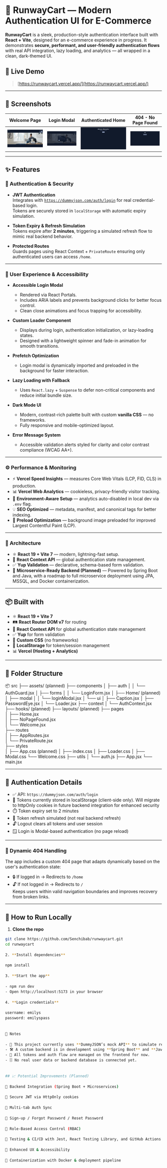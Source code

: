 # 🛒 RunwayCart — Modern Authentication UI for E-Commerce


**RunwayCart** is a sleek, production-style authentication interface built with **React + Vite**, designed for an e-commerce experience in progress. It demonstrates **secure, performant, and user-friendly authentication flows** with real API integration, lazy loading, and analytics — all wrapped in a clean, dark-themed UI.


## 🚀 Live Demo
 
> [https://runwaycart.vercel.app/](https://runwaycart.vercel.app/)


---

## 📸 Screenshots

| Welcome Page                                 | Login Modal                                         | Authenticated Home                     | 404 - No Page Found                 |
|----------------------------------------------|-----------------------------------------------------|----------------------------------------|-------------------------------------|
| ![Welcome](./public/screenshots/welcomePage.png) | ![Login Modal](./public/screenshots/loginModal.png) | ![Home](./public/screenshots/homePage.png) |![404](./public/screenshots/404.png) |

---


## ✨ Features

### 🔐 Authentication & Security

- **JWT Authentication**  
  Integrates with [`https://dummyjson.com/auth/login`](https://dummyjson.com/auth/login) for real credential-based login.  
  Tokens are securely stored in `localStorage` with automatic expiry simulation.

- **Token Expiry & Refresh Simulation**  
  Tokens expire after **2 minutes**, triggering a simulated refresh flow to mimic real backend behavior.

- **Protected Routes**  
  Guards pages using React Context + `PrivateRoute` ensuring only authenticated users can access `/home`.

---

### 🧠 User Experience & Accessibility

- **Accessible Login Modal**  
  - Rendered via React Portals.  
  - Includes ARIA labels and prevents background clicks for better focus control.  
  - Clean close animations and focus trapping for accessibility.

- **Custom Loader Component**  
  - Displays during login, authentication initialization, or lazy-loading states.  
  - Designed with a lightweight spinner and fade-in animation for smooth transitions.

- **Prefetch Optimization**  
  - Login modal is dynamically imported and preloaded in the background for faster interaction.

- **Lazy Loading with Fallback**  
  - Uses `React.lazy` + `Suspense` to defer non-critical components and reduce initial bundle size.

- **Dark Mode UI**  
  - Modern, contrast-rich palette built with custom **vanilla CSS** — no frameworks.  
  - Fully responsive and mobile-optimized layout.

- **Error Message System**  
  - Accessible validation alerts styled for clarity and color contrast compliance (WCAG AA+).

---

### ⚙️ Performance & Monitoring
- ⚡ **Vercel Speed Insights** — measures Core Web Vitals (LCP, FID, CLS) in production.  
- 📊 **Vercel Web Analytics** — cookieless, privacy-friendly visitor tracking.  
- 🧱 **Environment-Aware Setup** — analytics auto-disabled in local dev via `.env` flag.  
- 💡 **SEO Optimized** — metadata, manifest, and canonical tags for better indexing.  
- 🧩 **Preload Optimization** — background image preloaded for improved Largest Contentful Paint (LCP).

---

### 🧱 Architecture
- ⚛️ **React 19 + Vite 7** — modern, lightning-fast setup.
- 🧠 **React Context API** — global authentication state management.
- ✅ **Yup Validation** — declarative, schema-based form validation.
- 🧱 **Microservice-Ready Backend (Planned)** — Powered by Spring Boot and Java, with a roadmap to full microservice deployment using JPA, MSSQL, and Docker containerization.

---


## 📦 Built with

- ⚛️ **React 19 + Vite 7**  
- 🛤️ **React Router DOM v7** for routing  
- 🧠 **React Context API** for global authentication state management  
- ✅ **Yup** for form validation 
- 🎨 **Custom CSS** (no frameworks)      
- 💾 **LocalStorage** for token/session management   
- 📊 **Vercel (Hosting + Analytics)**

---

## 📂 Folder Structure

📦 src
├── assets/           (planned)
├── components
│   ├── auth
│   │   └── AuthGuard.jsx
│   ├── forms
│   │   └── LoginForm.jsx
│   ├── Home/         (planned)
│   ├── modal
│   │   └── loginModal.jsx
│   └── ui
│       ├── Caption.jsx
│       ├── PasswordEye.jsx
│       └── Loader.jsx
├── context
│   └── AuthContext.jsx
├── hooks/            (planned)
├── layouts/          (planned)
├── pages                     
│   ├── Home.jsx              
│   ├── NoPageFound.jsx       
│   └── Welcome.jsx           
├── routes                    
│   ├── AppRoutes.jsx         
│   └── PrivateRoute.jsx      
├── styles                    
│   ├── App.css       (planned)
│   ├── index.css
│   ├── Loader.css
│   ├── Modal.css
    └── Welcome.css
├── utils
│   └── auth.js
├── App.jsx
└── main.jsx

---

## 🔐 Authentication Details

  - ✅ API: `https://dummyjson.com/auth/login`
  - 🔐 Tokens currently stored in localStorage (client-side only). Will migrate to httpOnly cookies in future backend integration for enhanced security
  - ⏱️ Token expiry set to 2 minutes
  - 🔁 Token refresh simulated (not real backend refresh) 
  - 🔓 Logout clears all tokens and user session
  - 🪟 Login is Modal-based authentication (no page reload)

---

### 🧭 Dynamic 404 Handling

The app includes a custom 404 page that adapts dynamically based on the user's authentication state:
    
  - 🔒 If logged in → Redirects to `/home`  
  - 🔓 If not logged in → Redirects to `/`  
    Keeps users within valid navigation boundaries and improves recovery from broken links.

---

## 🧪 How to Run Locally


1. **Clone the repo**
  ```bash
  git clone https://github.com/Senchibab/runwaycart.git
  cd runwaycart

2. **Install dependencies**

  npm install

3. **Start the app**

  - npm run dev
  - Open http://localhost:5173 in your browser

4. **Login credentials**

  username: emilys
  password: emilyspass


📌 Notes

- 🧪 This project currently uses **DummyJSON’s mock API** to simulate real login functionality.
- 🛠️ A custom backend is in development using **Spring Boot** and **Java**, following **microservice architecture**.
- 🔐 All tokens and auth flow are managed on the frontend for now.
- 🗄️ No real user data or backend database is connected yet.


## 📈 Potential Improvements (Planned)

🧱 Backend Integration (Spring Boot + Microservices)

🔐 Secure JWT via HttpOnly cookies

🔄 Multi-tab Auth Sync

🧩 Sign-up / Forgot Password / Reset Password

🛂 Role-Based Access Control (RBAC)

🧪 Testing & CI/CD with Jest, React Testing Library, and GitHub Actions

📱 Enhanced UX & Accessibility

🐳 Containerization with Docker & deployment pipeline
